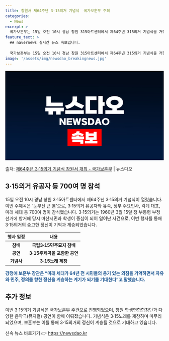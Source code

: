 ```yaml
---
title: 창원서 제64주년 3·15의거 기념식  국가보훈부 주최
categories:
  - News
excerpt: >
  국가보훈부는 15일 오전 10시 경남 창원 315아트센터에서 제64주년 315의거 기념식을 거행해 자유정의민…
feature_text: >
  ## navernews 실시간 뉴스 속보입니다.

  국가보훈부는 15일 오전 10시 경남 창원 315아트센터에서 제64주년 315의거 기념식을 거행해 자유정의민…
image: '/assets/img/newsdao_breakingnews.jpg'
---
```


![뉴스다오 속보](/assets/img/newsdao_breakingnews.jpg)

<p>출처: <a href="https://newsdao.kr/3356" rel="dofollow">제64주년 3·15의거 기념식 창원서 개최 - 국가보훈부</a> | 뉴스다오</p>

<h2 data-ke-size="size26">3·15의거 유공자 등 700여 명 참석</h2>
<p data-ke-size="size16">15일 오전 10시 경남 창원 3·15아트센터에서 제64주년 3·15의거 기념식이 열렸습니다. 이번 주제곡은 ‘눈부신 큰 봄’으로, 3·15의거 유공자와 유족, 정부 주요인사, 각계 대표, 미래 세대 등 700여 명이 참석했습니다. 3·15의거는 1960년 3월 15일 정·부통령 부정선거에 항거해 당시 마산시민과 학생이 중심이 되어 일어난 사건으로, 이번 행사를 통해 3·15의거의 숭고한 정신이 기억과 계승되었습니다.</p>
<table>
  <thead>
    <tr>
      <th><b>행사 일정</b></th>
      <th><b>내용</b></th>
    </tr>
  </thead>
  <tbody>
    <tr>
      <td style="text-align: center; height: 17px;"><b>참배</b></td>
      <td style="text-align: center; height: 17px;"><b>국립3⋅15민주묘지 참배</b></td>
    </tr>
    <tr>
      <td style="text-align: center; height: 17px;"><b>공연</b></td>
      <td style="text-align: center; height: 17px;"><b>3·15주제곡을 포함한 공연</b></td>
    </tr>
    <tr>
      <td style="text-align: center; height: 17px;"><b>기념사</b></td>
      <td style="text-align: center; height: 17px;"><b>3·15노래 제창</b></td>
    </tr>
  </tbody>
</table>
<b><span style="color: #1a5490;">강정애 보훈부 장관은 “미래 세대가 64년 전 시민들의 용기 있는 외침을 기억하면서 자유와 민주, 정의를 향한 정신을 계승하는 계기가 되기를 기대한다”고 말했습니다.</span></b>

<h2 data-ke-size="size26">추가 정보</h2>
<p data-ke-size="size16">이번 3·15의거 기념식은 국가보훈부 주관으로 진행되었으며, 창원 학생연합합창단과 다양한 음악극(뮤지컬) 공연이 함께 이뤄졌습니다. 기념식은 3·15노래를 제창하며 마무리되었으며, 보훈부는 이를 통해 3·15의거의 정신이 계승될 것으로 기대하고 있습니다.</p> 

신속 뉴스 바로가기 👉 <a href="https://newsdao.kr" rel="dofollow">https://newsdao.kr</a>


